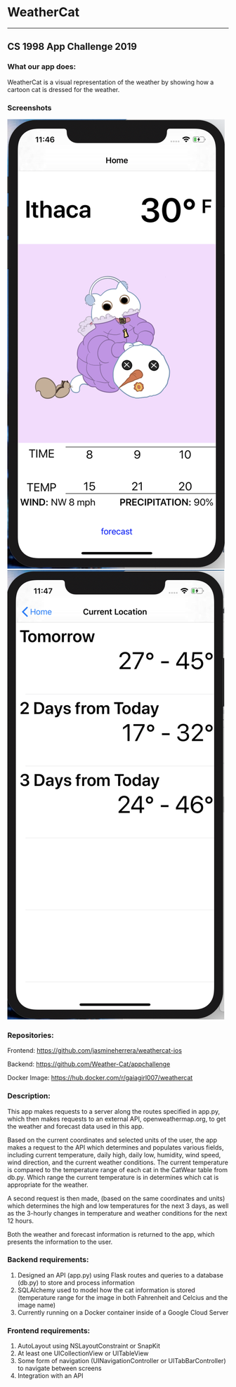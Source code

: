 # WeatherCat
---
## CS 1998 App Challenge 2019

### What our app does:
<p>WeatherCat is a visual representation of the weather by showing how a cartoon
cat is dressed for the weather.</p>

### Screenshots
<img src="screenshots/screen1.png">
<img src="screenshots/screen2.png">

### Repositories:
<p>Frontend: <a href="https://github.com/jasmineherrera/weathercat-ios">
https://github.com/jasmineherrera/weathercat-ios
</a></p>
<p>Backend: <a href="https://github.com/Weather-Cat/appchallenge">
https://github.com/Weather-Cat/appchallenge
</a></p>
<p>Docker Image: <a href="https://hub.docker.com/r/gaiagirl007/weathercat">
https://hub.docker.com/r/gaiagirl007/weathercat
</a></p>

### Description:
<p>
This app makes requests to a server along the routes specified in app.py, which
then makes requests to an external API, openweathermap.org, to get the weather
and forecast data used in this app.
</p>
<p>
Based on the current coordinates and selected units of the user, the app makes a
request to the API which determines and populates various fields, including current
temperature, daily high, daily low, humidity, wind speed, wind direction, and the current
weather conditions. The current temperature is compared to the temperature range
of each cat in the CatWear table from db.py. Which range the current temperature
is in determines which cat is appropriate for the weather.
</p>
<p>
A second request is then made, (based on the same coordinates and units) which
determines the high and low temperatures for the next 3 days, as well as the 3-hourly
changes in temperature and weather conditions for the next 12 hours.
</p>
<p>
Both the weather and forecast information is returned to the app, which presents
the information to the user.
</p>

### Backend requirements:
<ol>
<li>Designed an API (app.py) using Flask routes and queries to a database (db.py)
to store and process information</li>
<li>SQLAlchemy used to model how the cat information is stored (temperature range
for the image in both Fahrenheit and Celcius and the image name)</li>
<li>Currently running on a Docker container inside of a Google Cloud Server</li>
</ol>

### Frontend requirements:
<ol>
<li>AutoLayout using NSLayoutConstraint or SnapKit</li>
<li>At least one UICollectionView or UITableView</li>
<li>Some form of navigation (UINavigationController or UITabBarController) to
navigate between screens</li>
<li>Integration with an API</li>
</ol>
